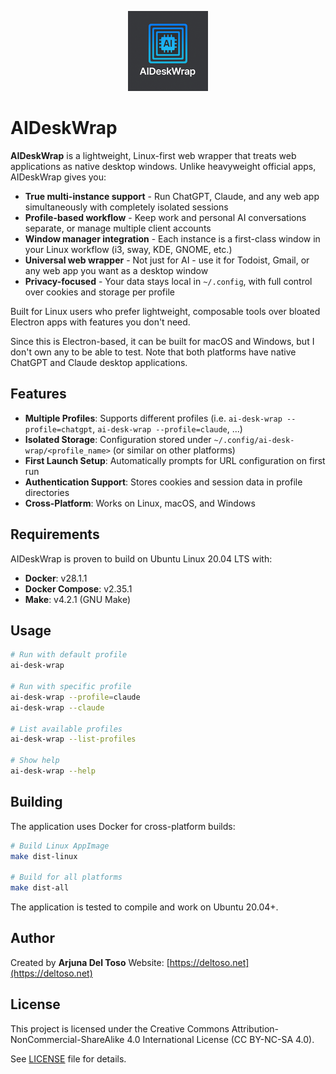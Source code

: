 <p align="center">
  <img src="assets/AIDeskWrap-128x128.png" alt="AIDeskWrap Logo" width="128" height="128">
</p>

# AIDeskWrap

**AIDeskWrap** is a lightweight, Linux-first web wrapper that treats web applications as native desktop windows. Unlike heavyweight official apps, AIDeskWrap gives you:

- **True multi-instance support** - Run ChatGPT, Claude, and any web app simultaneously with completely isolated sessions
- **Profile-based workflow** - Keep work and personal AI conversations separate, or manage multiple client accounts
- **Window manager integration** - Each instance is a first-class window in your Linux workflow (i3, sway, KDE, GNOME, etc.)
- **Universal web wrapper** - Not just for AI - use it for Todoist, Gmail, or any web app you want as a desktop window
- **Privacy-focused** - Your data stays local in `~/.config`, with full control over cookies and storage per profile

Built for Linux users who prefer lightweight, composable tools over bloated Electron apps with features you don't need.

Since this is Electron-based, it can be built for macOS and Windows, but I don't own any to be able to test. Note that both platforms have native ChatGPT and Claude desktop applications.

## Features

- **Multiple Profiles**: Supports different profiles (i.e. `ai-desk-wrap --profile=chatgpt`, `ai-desk-wrap --profile=claude`, ...)
- **Isolated Storage**: Configuration stored under `~/.config/ai-desk-wrap/<profile_name>` (or similar on other platforms)
- **First Launch Setup**: Automatically prompts for URL configuration on first run
- **Authentication Support**: Stores cookies and session data in profile directories
- **Cross-Platform**: Works on Linux, macOS, and Windows

## Requirements

AIDeskWrap is proven to build on Ubuntu Linux 20.04 LTS with:

- **Docker**: v28.1.1
- **Docker Compose**: v2.35.1
- **Make**: v4.2.1 (GNU Make)

## Usage

```bash
# Run with default profile
ai-desk-wrap

# Run with specific profile
ai-desk-wrap --profile=claude
ai-desk-wrap --claude

# List available profiles
ai-desk-wrap --list-profiles

# Show help
ai-desk-wrap --help
```

## Building

The application uses Docker for cross-platform builds:

```bash
# Build Linux AppImage
make dist-linux

# Build for all platforms
make dist-all
```

The application is tested to compile and work on Ubuntu 20.04+.

## Author

Created by **Arjuna Del Toso**
Website: [https://deltoso.net](https://deltoso.net)

## License

This project is licensed under the Creative Commons Attribution-NonCommercial-ShareAlike 4.0 International License (CC BY-NC-SA 4.0).

See [LICENSE](LICENSE) file for details.
